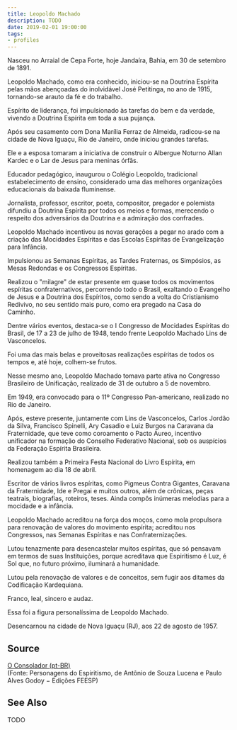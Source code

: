 ```yaml
---
title: Leopoldo Machado
description: TODO
date: 2019-02-01 19:00:00
tags: 
- profiles
---
```


Nasceu no Arraial de Cepa Forte, hoje Jandaíra, Bahia, em 30 de setembro de 1891.

Leopoldo Machado, como era conhecido, iniciou-se na Doutrina Espírita pelas mãos abençoadas do inolvidável José Petitinga, no ano de 1915, tornando-se arauto da fé e do trabalho.

Espírito de liderança, foi impulsionado às tarefas do bem e da verdade, vivendo a Doutrina Espírita em toda a sua pujança.

Após seu casamento com Dona Marília Ferraz de Almeida, radicou-se na cidade de Nova Iguaçu, Rio de Janeiro, onde iniciou grandes tarefas.

Ele e a esposa tomaram a iniciativa de construir o Albergue Noturno Allan Kardec e o Lar de Jesus para meninas órfãs.

Educador pedagógico, inaugurou o Colégio Leopoldo, tradicional estabelecimento de ensino, considerado uma das melhores organizações educacionais da baixada fluminense.

Jornalista, professor, escritor, poeta, compositor, pregador e polemista difundiu a Doutrina Espírita por todos os meios e formas, merecendo o respeito dos adversários da Doutrina e a admiração dos confrades.

Leopoldo Machado incentivou as novas gerações a pegar no arado com a criação das Mocidades Espíritas e das Escolas Espíritas de Evangelização para Infância.

Impulsionou as Semanas Espíritas, as Tardes Fraternas, os Simpósios, as Mesas Redondas e os Congressos Espíritas.

Realizou o "milagre" de estar presente em quase todos os movimentos espíritas confraternativos, percorrendo todo o Brasil, exaltando o Evangelho de Jesus e a Doutrina dos Espíritos, como sendo a volta do Cristianismo Redivivo, no seu sentido mais puro, como era pregado na Casa do Caminho.

Dentre vários eventos, destaca-se o I Congresso de Mocidades Espíritas do Brasil, de 17 a 23 de julho de 1948, tendo frente Leopoldo Machado Lins de Vasconcelos.

Foi uma das mais belas e proveitosas realizações espíritas de todos os tempos e, até hoje, colhem-se frutos.

Nesse mesmo ano, Leopoldo Machado tomava parte ativa no Congresso Brasileiro de Unificação, realizado de 31 de outubro a 5 de novembro.

Em 1949, era convocado para o 11º Congresso Pan-americano, realizado no Rio de Janeiro.

Após, esteve presente, juntamente com Lins de Vasconcelos, Carlos Jordão da Silva, Francisco Spinelli, Ary Casadio e Luiz Burgos na Caravana da Fraternidade, que teve como coroamento o Pacto Áureo, incentivo unificador na formação do Conselho Federativo Nacional, sob os auspícios da Federação Espírita Brasileira.

Realizou também a Primeira Festa Nacional do Livro Espírita, em homenagem ao dia 18 de abril.

Escritor de vários livros espíritas, como Pigmeus Contra Gigantes, Caravana da Fraternidade, Ide e Pregai e muitos outros, além de crônicas, peças teatrais, biografias, roteiros, teses. Ainda compôs inúmeras melodias para a mocidade e a infância.

Leopoldo Machado acreditou na força dos moços, como mola propulsora para renovação de valores do movimento espírita; acreditou nos Congressos, nas Semanas Espíritas e nas Confraternizações.

Lutou tenazmente para desencastelar muitos espíritas, que só pensavam em termos de suas Instituições, porque acreditava que Espiritismo é Luz, é Sol que, no futuro próximo, iluminará a humanidade.

Lutou pela renovação de valores e de conceitos, sem fugir aos ditames da Codificação Kardequiana.

Franco, leal, sincero e audaz.

Essa foi a figura personalíssima de Leopoldo Machado.

Desencarnou na cidade de Nova Iguaçu (RJ), aos 22 de agosto de 1957.



## Source
[O Consolador (pt-BR)](http://www.oconsolador.com.br/linkfixo/biografias/leopoldomachado.html)  
(Fonte: Personagens do Espiritismo, de Antônio de Souza Lucena e Paulo Alves Godoy − Edições FEESP)

## See Also
TODO



